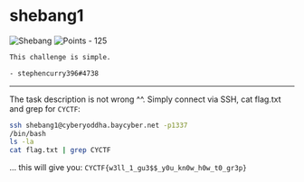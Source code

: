 # shebang1

![Shebang](https://img.shields.io/badge/Shebang--ff00ff?style=for-the-badge) ![Points - 125](https://img.shields.io/badge/Points-125-9cf?style=for-the-badge)

```txt
This challenge is simple.

- stephencurry396#4738
```

---

The task description is not wrong ^^. Simply connect via SSH, cat flag.txt and grep for `CYCTF`:

```bash
ssh shebang1@cyberyoddha.baycyber.net -p1337
/bin/bash
ls -la
cat flag.txt | grep CYCTF
```

... this will give you: `CYCTF{w3ll_1_gu3$$_y0u_kn0w_h0w_t0_gr3p}`
